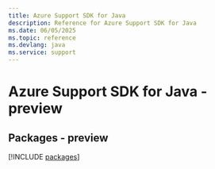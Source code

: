 ```yaml
---
title: Azure Support SDK for Java
description: Reference for Azure Support SDK for Java
ms.date: 06/05/2025
ms.topic: reference
ms.devlang: java
ms.service: support
---
```

# Azure Support SDK for Java - preview
## Packages - preview
[!INCLUDE [packages](support-index.md)]